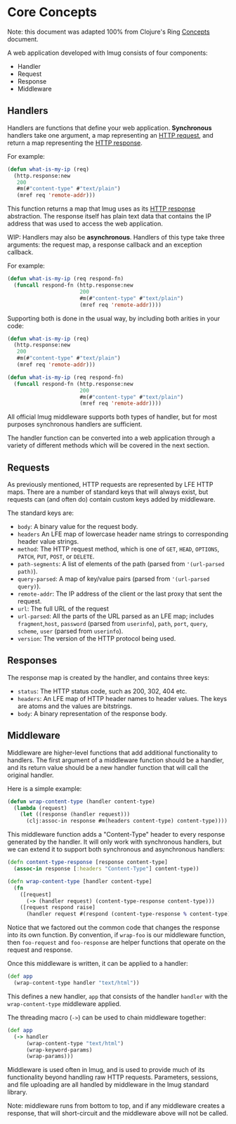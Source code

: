 # Core Concepts

Note: this document was adapted 100% from Clojure's Ring [Concepts](https://github.com/ring-clojure/ring/wiki/Concepts) document.

A web application developed with lmug consists of four components:

* Handler
* Request
* Response
* Middleware

## Handlers

Handlers are functions that define your web application. **Synchronous** handlers take one argument, a map representing an [HTTP request](https://github.com/lfe-http/http/blob/main/src/http.request.lfe), and return a map representing the [HTTP response](https://github.com/lfe-http/http/blob/main/src/http.response.lfe).

For example:

```lisp
(defun what-is-my-ip (req)
  (http.response:new
   200
   #m(#"content-type" #"text/plain")
   (mref req 'remote-addr)))
```

This function returns a map that lmug uses as its [HTTP response](https://github.com/lfe-http/http/blob/main/src/http.response.lfe) abstraction. The response itself has plain text data that contains the IP address that was used to access the web application.

WIP: Handlers may also be **asynchronous**. Handlers of this type take three arguments: the request map, a response callback and an exception callback.

For example:

```lisp
(defun what-is-my-ip (req respond-fn)
  (funcall respond-fn (http.response:new
                       200
                       #m(#"content-type" #"text/plain")
                       (mref req 'remote-addr))))
```

Supporting both is done in the usual way, by including both arities in your code:

```lisp
(defun what-is-my-ip (req)
  (http.response:new
   200
   #m(#"content-type" #"text/plain")
   (mref req 'remote-addr)))

(defun what-is-my-ip (req respond-fn)
  (funcall respond-fn (http.response:new
                       200
                       #m(#"content-type" #"text/plain")
                       (mref req 'remote-addr))))

```

All official lmug middleware supports both types of handler, but for most purposes synchronous handlers are sufficient.

The handler function can be converted into a web application through a variety of different methods which will be covered in the next section.

## Requests

As previously mentioned, HTTP requests are represented by LFE HTTP maps. There are a number of standard keys that will always exist, but requests can (and often do) contain custom keys added by middleware.

The standard keys are:

* `body`: A binary value for the request body.
* `headers` An LFE map of lowercase header name strings to corresponding header value strings.
* `method`: The HTTP request method, which is one of `GET`, `HEAD`, `OPTIONS`, `PATCH`, `PUT`, `POST`, or `DELETE`.
* `path-segments`: A list of elements of the path (parsed from `'(url-parsed path)`).
* `query-parsed`: A map of key/value pairs (parsed from `'(url-parsed query)`).
* `remote-addr`: The IP address of the client or the last proxy that sent the request.
* `url`: The full URL of the request
* `url-parsed`: All the parts of the URL parsed as an LFE map; includes `fragment`,`host`, `password` (parsed from `userinfo`), `path`, `port`, `query`, `scheme`, `user` (parsed from `userinfo`).
* `version`: The version of the HTTP protocol being used.

## Responses

The response map is created by the handler, and contains three keys:

* `status`: The HTTP status code, such as 200, 302, 404 etc.
* `headers`: An LFE map of HTTP header names to header values. The keys are atoms and the values are bitstrings.
* `body`: A binary representation of the response body.

## Middleware

Middleware are higher-level functions that add additional functionality to handlers. The first argument of a middleware function should be a handler, and its return value should be a new handler function that will call the original handler.

Here is a simple example:

```lisp
(defun wrap-content-type (handler content-type)
  (lambda (request)
    (let ((response (handler request)))
      (clj:assoc-in response #m(headers content-type) content-type))))
```

This middleware function adds a "Content-Type" header to every response generated by the handler. It will only work with synchronous handlers, but we can extend it to support both synchronous and asynchronous handlers:

```clojure
(defn content-type-response [response content-type]
  (assoc-in response [:headers "Content-Type"] content-type))

(defn wrap-content-type [handler content-type]
  (fn
    ([request]
      (-> (handler request) (content-type-response content-type)))
    ([request respond raise]
      (handler request #(respond (content-type-response % content-type)) raise))))
```

Notice that we factored out the common code that changes the response into its own function. By convention, if `wrap-foo` is our middleware function, then `foo-request` and `foo-response` are helper functions that operate on the request and response.

Once this middleware is written, it can be applied to a handler:

```clojure
(def app
  (wrap-content-type handler "text/html"))
```

This defines a new handler, `app` that consists of the handler `handler` with the `wrap-content-type` middleware applied.

The threading macro (`->`) can be used to chain middleware together:

```clojure
(def app
  (-> handler
      (wrap-content-type "text/html")
      (wrap-keyword-params)
      (wrap-params)))
```

Middleware is used often in lmug, and is used to provide much of its functionality beyond handling raw HTTP requests. Parameters, sessions, and file uploading are all handled by middleware in the lmug standard library.

Note: middleware runs from bottom to top, and if any middleware creates a response, that will short-circuit and the middleware above will not be called.
